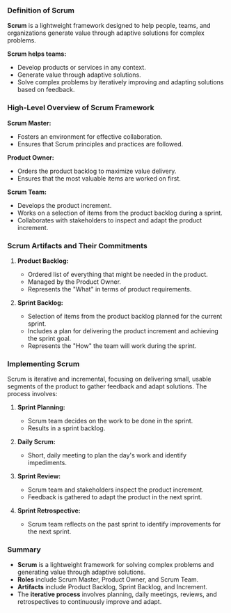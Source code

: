 

### Definition of Scrum

**Scrum** is a lightweight framework designed to help people, teams, and organizations generate value through adaptive solutions for complex problems. 

**Scrum helps teams:** 
- Develop products or services in any context.
- Generate value through adaptive solutions.
- Solve complex problems by iteratively improving and adapting solutions based on feedback.

### High-Level Overview of Scrum Framework

**Scrum Master:** 
- Fosters an environment for effective collaboration.
- Ensures that Scrum principles and practices are followed.

**Product Owner:** 
- Orders the product backlog to maximize value delivery.
- Ensures that the most valuable items are worked on first.

**Scrum Team:** 
- Develops the product increment.
- Works on a selection of items from the product backlog during a sprint.
- Collaborates with stakeholders to inspect and adapt the product increment.

### Scrum Artifacts and Their Commitments

1. **Product Backlog:**
   - Ordered list of everything that might be needed in the product.
   - Managed by the Product Owner.
   - Represents the "What" in terms of product requirements.

2. **Sprint Backlog:**
   - Selection of items from the product backlog planned for the current sprint.
   - Includes a plan for delivering the product increment and achieving the sprint goal.
   - Represents the "How" the team will work during the sprint.


### Implementing Scrum

Scrum is iterative and incremental, focusing on delivering small, usable segments of the product to gather feedback and adapt solutions. The process involves:

1. **Sprint Planning:**
   - Scrum team decides on the work to be done in the sprint.
   - Results in a sprint backlog.

2. **Daily Scrum:**
   - Short, daily meeting to plan the day's work and identify impediments.

3. **Sprint Review:**
   - Scrum team and stakeholders inspect the product increment.
   - Feedback is gathered to adapt the product in the next sprint.

4. **Sprint Retrospective:**
   - Scrum team reflects on the past sprint to identify improvements for the next sprint.

### Summary

- **Scrum** is a lightweight framework for solving complex problems and generating value through adaptive solutions.
- **Roles** include Scrum Master, Product Owner, and Scrum Team.
- **Artifacts** include Product Backlog, Sprint Backlog, and Increment.
- The **iterative process** involves planning, daily meetings, reviews, and retrospectives to continuously improve and adapt.

